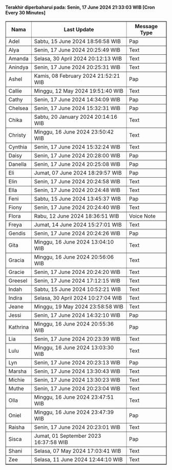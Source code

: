 #### Terakhir diperbaharui pada: Senin, 17 June 2024 21:33:03 WIB [Cron Every 30 Minutes]

<table border='1'><tr><th>Nama</th><th>Last Update</th><th>Message Type</th></tr><tr><td>Adel</td><td>Sabtu, 15 June 2024 18:56:58 WIB</td><td>Pap</td></tr><tr><td>Alya</td><td>Senin, 17 June 2024 20:25:49 WIB</td><td>Text</td></tr><tr><td>Amanda</td><td>Selasa, 30 April 2024 20:12:13 WIB</td><td>Text</td></tr><tr><td>Anindya</td><td>Senin, 17 June 2024 20:25:31 WIB</td><td>Text</td></tr><tr><td>Ashel</td><td>Kamis, 08 February 2024 21:52:21 WIB</td><td>Pap</td></tr><tr><td>Callie</td><td>Minggu, 12 May 2024 19:51:40 WIB</td><td>Text</td></tr><tr><td>Cathy</td><td>Senin, 17 June 2024 14:34:09 WIB</td><td>Pap</td></tr><tr><td>Chelsea</td><td>Senin, 17 June 2024 15:32:31 WIB</td><td>Pap</td></tr><tr><td>Chika</td><td>Sabtu, 20 January 2024 20:14:16 WIB</td><td>Text</td></tr><tr><td>Christy</td><td>Minggu, 16 June 2024 23:50:42 WIB</td><td>Text</td></tr><tr><td>Cynthia</td><td>Senin, 17 June 2024 15:32:24 WIB</td><td>Text</td></tr><tr><td>Daisy</td><td>Senin, 17 June 2024 20:28:00 WIB</td><td>Pap</td></tr><tr><td>Danella</td><td>Senin, 17 June 2024 20:25:08 WIB</td><td>Pap</td></tr><tr><td>Eli</td><td>Jumat, 07 June 2024 18:29:57 WIB</td><td>Pap</td></tr><tr><td>Elin</td><td>Senin, 17 June 2024 20:24:58 WIB</td><td>Text</td></tr><tr><td>Ella</td><td>Senin, 17 June 2024 20:24:48 WIB</td><td>Text</td></tr><tr><td>Feni</td><td>Sabtu, 15 June 2024 13:45:37 WIB</td><td>Pap</td></tr><tr><td>Fiony</td><td>Senin, 17 June 2024 20:24:40 WIB</td><td>Text</td></tr><tr><td>Flora</td><td>Rabu, 12 June 2024 18:36:51 WIB</td><td>Voice Note</td></tr><tr><td>Freya</td><td>Jumat, 14 June 2024 15:27:01 WIB</td><td>Text</td></tr><tr><td>Gendis</td><td>Senin, 17 June 2024 20:24:26 WIB</td><td>Pap</td></tr><tr><td>Gita</td><td>Minggu, 16 June 2024 13:04:10 WIB</td><td>Text</td></tr><tr><td>Gracia</td><td>Minggu, 16 June 2024 20:56:06 WIB</td><td>Text</td></tr><tr><td>Gracie</td><td>Senin, 17 June 2024 20:24:20 WIB</td><td>Text</td></tr><tr><td>Greesel</td><td>Senin, 17 June 2024 17:12:15 WIB</td><td>Text</td></tr><tr><td>Indah</td><td>Sabtu, 15 June 2024 10:52:21 WIB</td><td>Text</td></tr><tr><td>Indira</td><td>Selasa, 30 April 2024 10:27:04 WIB</td><td>Text</td></tr><tr><td>Jeane</td><td>Minggu, 19 May 2024 23:58:58 WIB</td><td>Text</td></tr><tr><td>Jessi</td><td>Senin, 17 June 2024 14:32:10 WIB</td><td>Pap</td></tr><tr><td>Kathrina</td><td>Minggu, 16 June 2024 20:55:36 WIB</td><td>Pap</td></tr><tr><td>Lia</td><td>Senin, 17 June 2024 20:23:39 WIB</td><td>Text</td></tr><tr><td>Lulu</td><td>Minggu, 16 June 2024 13:03:30 WIB</td><td>Text</td></tr><tr><td>Lyn</td><td>Senin, 17 June 2024 20:23:13 WIB</td><td>Pap</td></tr><tr><td>Marsha</td><td>Senin, 17 June 2024 13:30:43 WIB</td><td>Text</td></tr><tr><td>Michie</td><td>Senin, 17 June 2024 13:30:23 WIB</td><td>Text</td></tr><tr><td>Muthe</td><td>Senin, 17 June 2024 20:23:04 WIB</td><td>Text</td></tr><tr><td>Olla</td><td>Minggu, 16 June 2024 23:47:51 WIB</td><td>Text</td></tr><tr><td>Oniel</td><td>Minggu, 16 June 2024 23:47:39 WIB</td><td>Pap</td></tr><tr><td>Raisha</td><td>Senin, 17 June 2024 20:23:01 WIB</td><td>Text</td></tr><tr><td>Sisca</td><td>Jumat, 01 September 2023 16:37:58 WIB</td><td>Pap</td></tr><tr><td>Shani</td><td>Selasa, 07 May 2024 17:03:41 WIB</td><td>Text</td></tr><tr><td>Zee</td><td>Selasa, 11 June 2024 12:44:10 WIB</td><td>Text</td></tr></table>